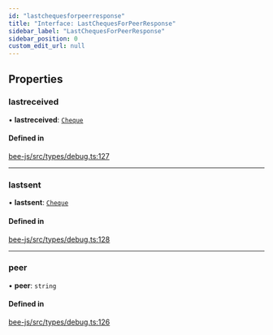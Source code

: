 ```yaml
---
id: "lastchequesforpeerresponse"
title: "Interface: LastChequesForPeerResponse"
sidebar_label: "LastChequesForPeerResponse"
sidebar_position: 0
custom_edit_url: null
---
```


## Properties

### lastreceived

• **lastreceived**: [`Cheque`](cheque.md)

#### Defined in

[bee-js/src/types/debug.ts:127](https://github.com/ethersphere/bee-js/blob/6f227e1/src/types/debug.ts#L127)

___

### lastsent

• **lastsent**: [`Cheque`](cheque.md)

#### Defined in

[bee-js/src/types/debug.ts:128](https://github.com/ethersphere/bee-js/blob/6f227e1/src/types/debug.ts#L128)

___

### peer

• **peer**: `string`

#### Defined in

[bee-js/src/types/debug.ts:126](https://github.com/ethersphere/bee-js/blob/6f227e1/src/types/debug.ts#L126)
